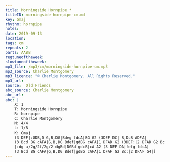 ```yaml
---
title: Morningside Hornpipe *
titleID: morningside-hornpipe-cm.md
key: Gmaj
rhythm: hornpipe
notes:
date: 2019-09-13
location:
tags: cm
repeats: 2
parts: AABB
regtuneoftheweek:
slowtuneoftheweek:
mp3_file: /mp3/cm/morningside-hornpipe-cm.mp3
mp3_source: Charlie Montgomery
mp3_licence: "© Charlie Montgomery. All Rights Reserved."
mp3_url:
source:  Old Friends
abc_source: Charlie Montgomery
abc_url:
abc: |
    X: 1
    T: Morningside Hornpipe
    R: hornpipe
    C: Charlie Montgomery
    M: 4/4
    L: 1/8
    K: Gmaj
    (3 DEF|:GDB,D G,B,DG|Bdeg fdcA|BG G2 (3DEF DC| B,DcB ADFA|
    (3 Bcd BG cAFA|G,B,DG Bdef|gdBG cAFA|1 DFAD G2 (3DEF:|2 DFAD G2 Bc|]
    |:dg a/2g/2f/2g/2 dgBd|DGBd gdcB|cA A2 (3 DEF DA|fefg fdcA|
    (3 Bcd BG cAFA|G,B,DG Bdef|gdBG cAFA|1 DFAF G2 Bc:|2 DFAF G4|]
---
```

